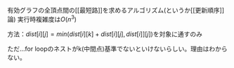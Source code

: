 有効グラフの全頂点間の[[最短路]]を求めるアルゴリズム(というか[[更新順序]]論)
実行時複雑度は$O(n^3)$

方法：$dist[i][j]=min(dist[i][k]+dist[i][j], dist[i]][j])$を対象に通すのみ

ただ...for loopのネストがk(中間点)基準でないといけないらしい。理由はわからない。